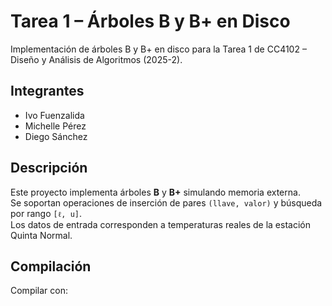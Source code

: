 # Tarea 1 – Árboles B y B+ en Disco
Implementación de árboles B y B+ en disco para la Tarea 1 de CC4102 – Diseño y Análisis de Algoritmos (2025-2).

## Integrantes
- Ivo Fuenzalida 
- Michelle Pérez
- Diego Sánchez

## Descripción
Este proyecto implementa árboles **B** y **B+** simulando memoria externa.  
Se soportan operaciones de inserción de pares `(llave, valor)` y búsqueda por rango `[ℓ, u]`.  
Los datos de entrada corresponden a temperaturas reales de la estación Quinta Normal. 

## Compilación
Compilar con:
